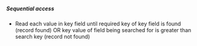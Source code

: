 ##### Sequential access
- Read each value in key field until required key of key field is found (record found) OR key value of field being searched for is greater than search key (record not found)
